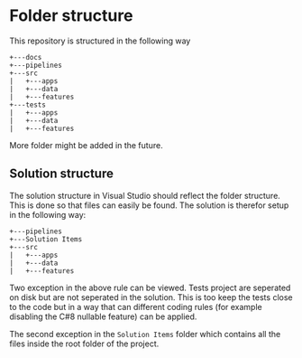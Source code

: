# Folder structure
This repository is structured in the following way
```
+---docs
+---pipelines
+---src
|   +---apps
|   +---data
|   +---features
+---tests
|   +---apps
|   +---data
|   +---features
```

More folder might be added in the future. 

## Solution structure

The solution structure in Visual Studio should reflect the folder structure. This is done so that files can easily be found. The solution is therefor setup in the following way:

```
+---pipelines
+---Solution Items
+---src
|   +---apps
|   +---data
|   +---features
```

Two exception in the above rule can be viewed. Tests project are seperated on disk but are not seperated in the solution. This is too keep the tests close to the code but in a way that can different coding rules (for example disabling the C#8 nullable feature) can be applied.

The second exception in the `Solution Items` folder which contains all the files inside the root folder of the project.